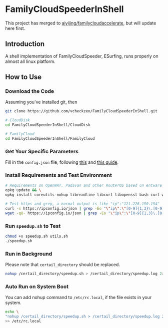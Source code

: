 # FamilyCloudSpeederInShell

This project has merged to [aiyijing/familycloudaccelerate](https://github.com/aiyijing/familycloudaccelerate), but will update here first.

## Introduction

A shell implementation of FamilyCloudSpeeder, ESurfing, runs properly on almost all linux platform.

## How to Use

### Download the Code

Assuming you've installed git, then

```bash
git clone https://github.com/vcheckzen/FamilyCloudSpeederInShell.git

# CloudDisk
cd FamilyCloudSpeederInShell/CloudDisk

# FamilyCloud
cd FamilyCloudSpeederInShell/FamilyCloud
```

### Get Your Specific Parameters

Fill in the `config.json` file, following [this](https://github.com/MegatronKing/HttpCanary/tree/master/docs/v1/zh-CN) and [this guide](https://github.com/vcheckzen/FamilyCloudSpeederInShell/issues/5).

### Install Requirements and Test Environment

```bash
# Requirements on OpenWRT, Padavan and other RouterOS based on entware or optware environment
opkg update && \
opkg install coreutils-nohup libreadline libcurl libopenssl bash curl wget openssl-util ca-certificates ca-bundle

# Test https and grep, a normal output is like "ip":"121.226.150.154"
curl -s https://ipconfig.io/json | grep -Eo "\"ip\":\"[0-9]{1,3}\.[0-9]{1,3}\.[0-9]{1,3}\.[0-9]{1,3}\""
wget -qO- https://ipconfig.io/json | grep -Eo "\"ip\":\"[0-9]{1,3}\.[0-9]{1,3}\.[0-9]{1,3}\.[0-9]{1,3}\""
```

### Run `speedup.sh` to Test

```bash
chmod +x speedup.sh utils.sh
./speedup.sh
```

### Run in Background

Please note that `certail_directory` should be replaced.

```bash
nohup /certail_directory/speedup.sh > /certail_directory/speedup.log 2>&1 &
```

### Auto Run on System Boot

You can add nohup command to `/etc/rc.local`, if the file exists in your system.

```bash
echo \
"nohup /certail_directory/speedup.sh > /certail_directory/speedup.log 2>&1 &" \
>> /etc/rc.local
```